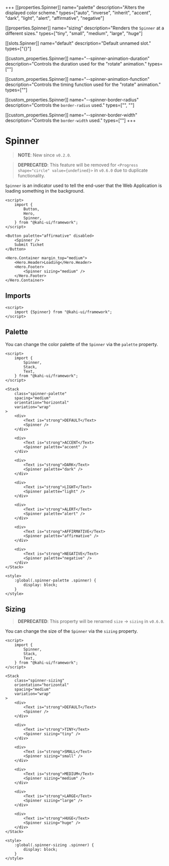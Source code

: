 +++
[[properties.Spinner]]
name="palette"
description="Alters the displayed color scheme."
types=["auto", "inverse", "inherit", "accent", "dark", "light", "alert", "affirmative", "negative"]

[[properties.Spinner]]
name="sizing"
description="Renders the `Spinner` at a different sizes."
types=["tiny", "small", "medium", "large", "huge"]

[[slots.Spinner]]
name="default"
description="Default unnamed slot."
types=["{}"]

[[custom_properties.Spinner]]
name="--spinner-animation-duration"
description="Controls the duration used for the \"rotate\" animation."
types=["<time>"]

[[custom_properties.Spinner]]
name="--spinner-animation-function"
description="Controls the timing function used for the \"rotate\" animation."
types=["<easing-function>"]

[[custom_properties.Spinner]]
name="--spinner-border-radius"
description="Controls the `border-radius` used."
types=["<length>", "<percentage>"]

[[custom_properties.Spinner]]
name="--spinner-border-width"
description="Controls the `border-width` used."
types=["<length>"]
+++

# Spinner

> **NOTE**: New since `v0.2.0`.

> **DEPRECATED**: This feature will be removed for `<Progress shape="circle" value={undefined}>` in `v0.6.0` due to duplicate functionality.

`Spinner` is an indicator used to tell the end-user that the Web Application is loading something in the background.

```svelte {title="Spinner Preview" mode="repl"}
<script>
    import {
        Button,
        Hero,
        Spinner,
    } from "@kahi-ui/framework";
</script>

<Button palette="affirmative" disabled>
    <Spinner />
    Submit Ticket
</Button>

<Hero.Container margin_top="medium">
    <Hero.Header>Loading</Hero.Header>
    <Hero.Footer>
        <Spinner sizing="medium" />
    </Hero.Footer>
</Hero.Container>
```

## Imports

```svelte {title="Spinner Imports"}
<script>
    import {Spinner} from "@kahi-ui/framework";
</script>
```

## Palette

You can change the color palette of the `Spinner` via the `palette` property.

```svelte {title="Spinner Palette" mode="repl"}
<script>
    import {
        Spinner,
        Stack,
        Text,
    } from "@kahi-ui/framework";
</script>

<Stack
    class="spinner-palette"
    spacing="medium"
    orientation="horizontal"
    variation="wrap"
>
    <div>
        <Text is="strong">DEFAULT</Text>
        <Spinner />
    </div>

    <div>
        <Text is="strong">ACCENT</Text>
        <Spinner palette="accent" />
    </div>

    <div>
        <Text is="strong">DARK</Text>
        <Spinner palette="dark" />
    </div>

    <div>
        <Text is="strong">LIGHT</Text>
        <Spinner palette="light" />
    </div>

    <div>
        <Text is="strong">ALERT</Text>
        <Spinner palette="alert" />
    </div>

    <div>
        <Text is="strong">AFFIRMATIVE</Text>
        <Spinner palette="affirmative" />
    </div>

    <div>
        <Text is="strong">NEGATIVE</Text>
        <Spinner palette="negative" />
    </div>
</Stack>

<style>
    :global(.spinner-palette .spinner) {
        display: block;
    }
</style>
```

## Sizing

> **DEPRECATED**: This property will be renamed `size` -> `sizing` in `v0.6.0`.

You can change the size of the `Spinner` via the `sizing` property.

```svelte {title="Spinner Sizing" mode="repl"}
<script>
    import {
        Spinner,
        Stack,
        Text,
    } from "@kahi-ui/framework";
</script>

<Stack
    class="spinner-sizing"
    orientation="horizontal"
    spacing="medium"
    variation="wrap"
>
    <div>
        <Text is="strong">DEFAULT</Text>
        <Spinner />
    </div>

    <div>
        <Text is="strong">TINY</Text>
        <Spinner sizing="tiny" />
    </div>

    <div>
        <Text is="strong">SMALL</Text>
        <Spinner sizing="small" />
    </div>

    <div>
        <Text is="strong">MEDIUM</Text>
        <Spinner sizing="medium" />
    </div>

    <div>
        <Text is="strong">LARGE</Text>
        <Spinner sizing="large" />
    </div>

    <div>
        <Text is="strong">HUGE</Text>
        <Spinner sizing="huge" />
    </div>
</Stack>

<style>
    :global(.spinner-sizing .spinner) {
        display: block;
    }
</style>
```
